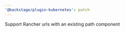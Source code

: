 ```yaml
---
'@backstage/plugin-kubernetes': patch
---
```


Support Rancher urls with an existing path component
